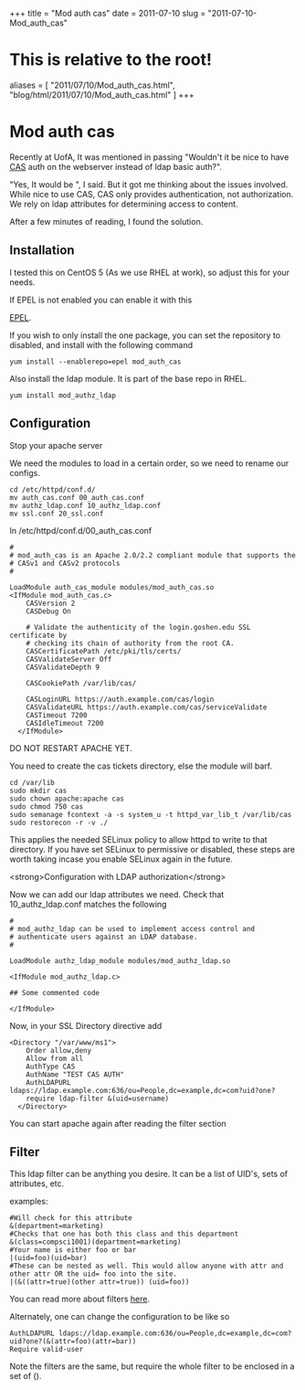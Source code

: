 +++
title = "Mod auth cas"
date = 2011-07-10
slug = "2011-07-10-Mod_auth_cas"
# This is relative to the root!
aliases = [ "2011/07/10/Mod_auth_cas.html", "blog/html/2011/07/10/Mod_auth_cas.html" ]
+++
# Mod auth cas

Recently at UofA, It was mentioned in passing \"Wouldn\'t it be nice to
have [CAS](http://www.jasig.org/cas) auth on the webserver instead of
ldap basic auth?\".

\"Yes, It would be \", I said. But it got me thinking about the issues
involved. While nice to use CAS, CAS only provides authentication, not
authorization. We rely on ldap attributes for determining access to
content.

After a few minutes of reading, I found the solution.

## Installation

I tested this on CentOS 5 (As we use RHEL at work), so adjust this for
your needs.

If EPEL is not enabled you can enable it with this

[EPEL](http://fedoraproject.org/wiki/EPEL).

If you wish to only install the one package, you can set the repository
to disabled, and install with the following command

    yum install --enablerepo=epel mod_auth_cas 

Also install the ldap module. It is part of the base repo in RHEL.

    yum install mod_authz_ldap

## Configuration

Stop your apache server

We need the modules to load in a certain order, so we need to rename our
configs.

    cd /etc/httpd/conf.d/
    mv auth_cas.conf 00_auth_cas.conf
    mv authz_ldap.conf 10_authz_ldap.conf
    mv ssl.conf 20_ssl.conf

In /etc/httpd/conf.d/00_auth_cas.conf

    #
    # mod_auth_cas is an Apache 2.0/2.2 compliant module that supports the
    # CASv1 and CASv2 protocols
    #

    LoadModule auth_cas_module modules/mod_auth_cas.so
    <IfModule mod_auth_cas.c>
        CASVersion 2
        CASDebug On

        # Validate the authenticity of the login.goshen.edu SSL certificate by
        # checking its chain of authority from the root CA.
        CASCertificatePath /etc/pki/tls/certs/
        CASValidateServer Off
        CASValidateDepth 9

        CASCookiePath /var/lib/cas/

        CASLoginURL https://auth.example.com/cas/login
        CASValidateURL https://auth.example.com/cas/serviceValidate
        CASTimeout 7200
        CASIdleTimeout 7200
      </IfModule>

DO NOT RESTART APACHE YET.

You need to create the cas tickets directory, else the module will barf.

    cd /var/lib
    sudo mkdir cas
    sudo chown apache:apache cas
    sudo chmod 750 cas
    sudo semanage fcontext -a -s system_u -t httpd_var_lib_t /var/lib/cas
    sudo restorecon -r -v ./

This applies the needed SELinux policy to allow httpd to write to that
directory. If you have set SELinux to permissive or disabled, these
steps are worth taking incase you enable SELinux again in the future.

\<strong\>Configuration with LDAP authorization\</strong\>

Now we can add our ldap attributes we need. Check that
10_authz_ldap.conf matches the following

    #
    # mod_authz_ldap can be used to implement access control and 
    # authenticate users against an LDAP database.
    # 

    LoadModule authz_ldap_module modules/mod_authz_ldap.so

    <IfModule mod_authz_ldap.c>

    ## Some commented code

    </IfModule>

Now, in your SSL Directory directive add

    <Directory "/var/www/ms1">
        Order allow,deny
        Allow from all
        AuthType CAS
        AuthName "TEST CAS AUTH"
        AuthLDAPURL ldaps://ldap.example.com:636/ou=People,dc=example,dc=com?uid?one?
        require ldap-filter &(uid=username)
      </Directory>

You can start apache again after reading the filter section

## Filter

This ldap filter can be anything you desire. It can be a list of UID\'s,
sets of attributes, etc.

examples:

    #Will check for this attribute
    &(department=marketing)
    #Checks that one has both this class and this department
    &(class=compsci1001)(department=marketing)
    #Your name is either foo or bar
    |(uid=foo)(uid=bar)
    #These can be nested as well. This would allow anyone with attr and other attr OR the uid= foo into the site. 
    |(&((attr=true)(other attr=true)) (uid=foo))

You can read more about filters
[here](http://www.zytrax.com/books/ldap/apa/search.html).

Alternately, one can change the configuration to be like so

    AuthLDAPURL ldaps://ldap.example.com:636/ou=People,dc=example,dc=com?uid?one?(&(attr=foo)(attr=bar))
    Require valid-user

Note the filters are the same, but require the whole filter to be
enclosed in a set of ().
